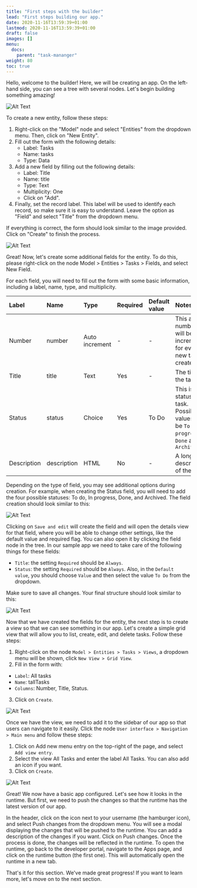 ```yaml
---
title: "First steps with the builder"
lead: "First steps building our app."
date: 2020-11-16T13:59:39+01:00
lastmod: 2020-11-16T13:59:39+01:00
draft: false
images: []
menu:
  docs:
    parent: "task-mananger"
weight: 80
toc: true
---
```


Hello, welcome to the builder! Here, we will be creating an app. On the left-hand side, you can see a tree with several nodes. Let's begin building something amazing!

![Alt Text](https://maximiranda.github.io/slingrDoc/images/vendor/task-mananger/first-steps/task_manager_builder_node.png)


To create a new entity, follow these steps:

1. Right-click on the "Model" node and select "Entities" from the dropdown menu. Then, click on "New Entity".
2. Fill out the form with the following details:
   - Label: Tasks
   - Name: tasks
   - Type: Data
3. Add a new field by filling out the following details:
   - Label: Title
   - Name: title
   - Type: Text
   - Multiplicity: One
   - Click on "Add".
4. Finally, set the record label. This label will be used to identify each record, so make sure it is easy to understand. Leave the option as "Field" and select "Title" from the dropdown menu.

If everything is correct, the form should look similar to the image provided. Click on "Create" to finish the process.

![Alt Text](https://maximiranda.github.io/slingrDoc/images/vendor/task-mananger/first-steps/task_manager_creating_entity.png)


Great! Now, let's create some additional fields for the entity. To do this, please right-click on the node Model > Entities > Tasks > Fields, and select New Field.

For each field, you will need to fill out the form with some basic information, including a label, name, type, and multiplicity.

<table class="table">
    <thead>
    <tr class="header">
        <th align="left">Label</th>
        <th align="left">Name</th>
        <th align="left">Type</th>
        <th align="left">Required</th>
        <th align="left">Default value</th>
        <th align="left">Notes</th>
    </tr>
    </thead>
    <tbody>
    <tr>
        <td align="left">Number</td>
        <td align="left">number</td>
        <td align="left">Auto increment</td>
        <td align="left">-</td>
        <td align="left">-</td>
        <td align="left">This a number that will be incremented for every new task created.</td>
    </tr>
    <tr>
        <td align="left">Title</td>
        <td align="left">title</td>
        <td align="left">Text</td>
        <td align="left">Yes</td>
        <td align="left">-</td>
        <td align="left">The title of the task.</td>
    </tr>
    <tr>
        <td align="left">Status</td>
        <td align="left">status</td>
        <td align="left">Choice</td>
        <td align="left">Yes</td>
        <td align="left">To Do</td>
<td align="left" markdown="1">
This is the status of the task. Possible values will be <code >To do</code>, <code>In progress</code>, <code >Done</code> and <code>Archived</code>
</td>
    </tr>
    <tr>
        <td align="left">Description</td>
        <td align="left">description</td>
        <td align="left">HTML</td>
        <td align="left">No</td>
        <td align="left">-</td>
        <td align="left">A longer description of the task.</td>
    </tr>
    </tbody>
</table>

Depending on the type of field, you may see additional options during creation. For example, when creating the Status field, you will need to add the four possible statuses: To do, In progress, Done, and Archived. The field creation should look similar to this:

![Alt Text](https://maximiranda.github.io/slingrDoc/images/vendor/task-mananger/first-steps/2.png)

Clicking on `Save and edit` will create the field and will open the details view for that field, where you will be able to change other settings, like the default value and required flag. You can also open it by clicking the field node in the tree. In our sample app we need to take care of the following things for these fields:
- `Title`: the setting `Required` should be `Always`.
- `Status`: the setting `Required` should be `Always`. Also, in the `Default value`, you should choose `Value` and then select the value `To Do` from the dropdown.

Make sure to save all changes. Your final structure should look similar to this:

![Alt Text](https://maximiranda.github.io/slingrDoc/images/vendor/task-mananger/first-steps/3.png)



Now that we have created the fields for the entity, the next step is to create a view so that we can see something in our app. Let's create a simple grid view that will allow you to list, create, edit, and delete tasks. Follow these steps:


1. Right-click on the node `Model > Entities > Tasks > Views`, a dropdown menu will be shown, click `New View > Grid View`.
2. Fill in the form with:
  - `Label`: All tasks
  - `Name`: tallTasks
  - `Columns`: Number, Title, Status.
3. Click on `Create`.

 
![Alt Text](https://maximiranda.github.io/slingrDoc/images/vendor/task-mananger/first-steps/4.png)

Once we have the view, we need to add it to the sidebar of our app so that users can navigate to it easily.
 Click the node `User interface > Navigation > Main menu` and follow these steps:
1. Click on Add new menu entry on the top-right of the page, and select  `Add view entry`.
2. Select the view All Tasks and enter the label All Tasks. You can also add an icon if you want.
3. Click on `Create`.
 
![Alt Text](https://maximiranda.github.io/slingrDoc/images/vendor/task-mananger/first-steps/5.png)


Great! We now have a basic app configured. Let's see how it looks in the runtime. But first, we need to push the changes so that the runtime has the latest version of our app.

In the header, click on the icon next to your username (the hamburger icon), and select Push changes from the dropdown menu. You will see a modal displaying the changes that will be pushed to the runtime. You can add a description of the changes if you want. Click on Push changes. Once the process is done, the changes will be reflected in the runtime. To open the runtime, go back to the developer portal, navigate to the Apps page, and click on the runtime button (the first one). This will automatically open the runtime in a new tab.

That's it for this section. We've made great progress! If you want to learn more, let's move on to the next section.


